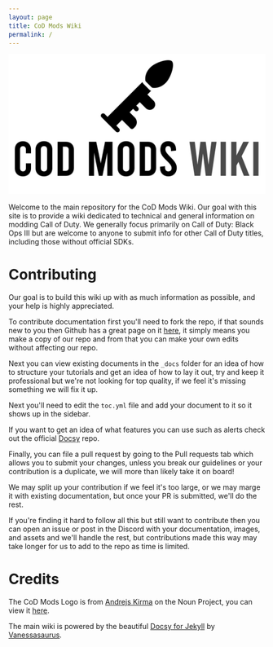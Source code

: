 ```yaml
---
layout: page
title: CoD Mods Wiki
permalink: /
---
```


<p align="center">
<img src="assets/img/logo_big.png">
</p>

Welcome to the main repository for the CoD Mods Wiki. Our goal with this site is to provide a wiki dedicated to technical and general information on modding Call of Duty. We generally focus primarily on Call of Duty: Black Ops III but are welcome to anyone to submit info for other Call of Duty titles, including those without official SDKs.

# Contributing

Our goal is to build this wiki up with as much information as possible, and your help is highly appreciated.

To contribute documentation first you'll need to fork the repo, if that sounds new to you then Github has a great page on it [here](https://docs.github.com/en/get-started/quickstart/fork-a-repo), it simply means you make a copy of our repo and from that you can make your own edits without affecting our repo.

Next you can view existing documents in the `_docs` folder for an idea of how to structure your tutorials and get an idea of how to lay it out, try and keep it professional but we're not looking for top quality, if we feel it's missing something we will fix it up. 

Next you'll need to edit the `toc.yml` file and add your document to it so it shows up in the sidebar. 

If you want to get an idea of what features you can use such as alerts check out the official [Docsy](https://github.com/vsoch/docsy-jekyll) repo.

Finally, you can file a pull request by going to the Pull requests tab which allows you to submit your changes, unless you break our guidelines or your contribution is a duplicate, we will more than likely take it on board!

We may split up your contribution if we feel it's too large, or we may marge it with existing documentation, but once your PR is submitted, we'll do the rest.

If you're finding it hard to follow all this but still want to contribute then you can open an issue or post in the Discord with your documentation, images, and assets and we'll handle the rest, but contributions made this way may take longer for us to add to the repo as time is limited.

# Credits

The CoD Mods Logo is from [Andrejs Kirma](https://thenounproject.com/andrejs/) on the Noun Project, you can view it [here](https://thenounproject.com/icon/rpg-2526449/). 

The main wiki is powered by the beautiful [Docsy for Jekyll](https://github.com/vsoch/docsy-jekyll) by [Vanessasaurus](https://github.com/vsoch).
